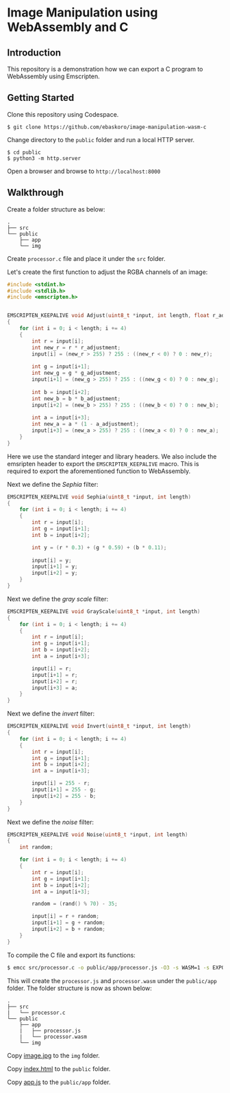 # Image Manipulation using WebAssembly and C

## Introduction
This repository is a demonstration how we can export a C program to WebAssembly using Emscripten.

## Getting Started
Clone this repository using Codespace.
```
$ git clone https://github.com/ebaskoro/image-manipulation-wasm-c
```

Change directory to the `public` folder and run a local HTTP server.
```
$ cd public
$ python3 -m http.server
```

Open a browser and browse to `http://localhost:8000`

## Walkthrough
Create a folder structure as below:
```
.
├── src
└── public
    ├── app
    └── img
```

Create `processor.c` file and place it under the `src` folder.

Let's create the first function to adjust the RGBA channels of an image:
```C
#include <stdint.h>
#include <stdlib.h>
#include <emscripten.h>


EMSCRIPTEN_KEEPALIVE void Adjust(uint8_t *input, int length, float r_adjustment, float g_adjustment, float b_adjustment, float a_adjustment)
{
	for (int i = 0; i < length; i += 4)
	{
		int r = input[i];
		int new_r = r * r_adjustment;
		input[i] = (new_r > 255) ? 255 : ((new_r < 0) ? 0 : new_r);
		
		int g = input[i+1];
		int new_g = g * g_adjustment;
		input[i+1] = (new_g > 255) ? 255 : ((new_g < 0) ? 0 : new_g);
		
		int b = input[i+2];
		int new_b = b * b_adjustment;
		input[i+2] = (new_b > 255) ? 255 : ((new_b < 0) ? 0 : new_b);
		
		int a = input[i+3];
		int new_a = a * (1 - a_adjustment);
		input[i+3] = (new_a > 255) ? 255 : ((new_a < 0) ? 0 : new_a);
	}
}
```
Here we use the standard integer and library headers. We also include the emsripten header to export the `EMSCRIPTEN_KEEPALIVE` macro. This is required to export the aforementioned function to WebAssembly.

Next we define the _Sephia_ filter:
```C
EMSCRIPTEN_KEEPALIVE void Sephia(uint8_t *input, int length)
{
	for (int i = 0; i < length; i += 4)
	{
		int r = input[i];
		int g = input[i+1];
		int b = input[i+2];

		int y = (r * 0.3) + (g * 0.59) + (b * 0.11);
		
		input[i] = y;
		input[i+1] = y;
		input[i+2] = y;
	}
}
```

Next we define the _gray scale_ filter:
```C
EMSCRIPTEN_KEEPALIVE void GrayScale(uint8_t *input, int length)
{
	for (int i = 0; i < length; i += 4)
	{
		int r = input[i];
		int g = input[i+1];
		int b = input[i+2];
		int a = input[i+3];

		input[i] = r;
		input[i+1] = r;
		input[i+2] = r;
		input[i+3] = a;
	}
}
```

Next we define the _invert_ filter:
```C
EMSCRIPTEN_KEEPALIVE void Invert(uint8_t *input, int length)
{
	for (int i = 0; i < length; i += 4)
	{
		int r = input[i];
		int g = input[i+1];
		int b = input[i+2];
		int a = input[i+3];

		input[i] = 255 - r;
		input[i+1] = 255 - g;
		input[i+2] = 255 - b;
	}
}
```

Next we define the _noise_ filter:
```C
EMSCRIPTEN_KEEPALIVE void Noise(uint8_t *input, int length)
{
	int random;

	for (int i = 0; i < length; i += 4)
	{
		int r = input[i];
		int g = input[i+1];
		int b = input[i+2];
		int a = input[i+3];

		random = (rand() % 70) - 35;

		input[i] = r + random;
		input[i+1] = g + random;
		input[i+2] = b + random;
	}
}
```

To compile the C file and export its functions:
```Bash
$ emcc src/processor.c -o public/app/processor.js -O3 -s WASM=1 -s EXPORTED_RUNTIME_METHODS='["cwrap"]' -s ALLOW_MEMORY_GROWTH=1 -s EXPORTED_FUNCTIONS="['_malloc', '_free']"
```

This will create the `processor.js` and `processor.wasm` under the `public/app` folder. The folder structure is now as shown below:
```
.
├── src
|   └── processor.c
└── public
    ├── app
    |   ├── processor.js
    |   └── processor.wasm
    └── img
```

Copy [image.jpg](./public/img/image.jpg) to the `img` folder.

Copy [index.html](./public/index.html) to the `public` folder.

Copy [app.js](./public/app/app.js) to the `public/app` folder.